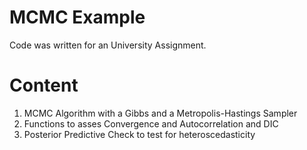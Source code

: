 # MCMC Example

Code was written for an University Assignment.

# Content

1. MCMC Algorithm with a Gibbs and a Metropolis-Hastings Sampler
2. Functions to asses Convergence and Autocorrelation and DIC
3. Posterior Predictive Check to test for heteroscedasticity
